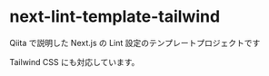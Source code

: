 # next-lint-template-tailwind

Qiita で説明した Next.js の Lint 設定のテンプレートプロジェクトです

Tailwind CSS にも対応しています。

